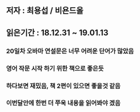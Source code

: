## 저자 : 최용섭 / 비욘드올

## 읽은기간 : 18.12.31 ~ 19.01.13

### 20일차 오바마 연설문은 너무 어려운 단어가 많았음
### 영어 작문 시작 하기 위한 책으로 좋은듯
### 하다보면 재밌음, 책 2편이 있으면 좋을것 같음
### 이번달안에 한번 더 쭈욱 내용을 읽어봐야 겠음
